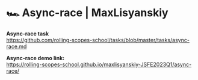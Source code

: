 # 🏎️ Async-race | MaxLisyanskiy

**Async-race task**  
https://github.com/rolling-scopes-school/tasks/blob/master/tasks/async-race.md

**Async-race demo link:**  
https://rolling-scopes-school.github.io/maxlisyanskiy-JSFE2023Q1/async-race/
